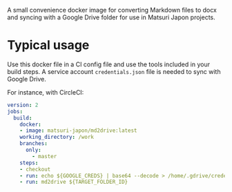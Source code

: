 A small convenience docker image for converting Markdown files to docx and syncing with a Google Drive folder for use in Matsuri Japon projects.

# Typical usage
Use this docker file in a CI config file and use the tools included in your build steps. A service account `credentials.json` file is needed to sync with Google Drive.

For instance, with CircleCI:

```yaml
version: 2
jobs:
  build:
    docker:
    - image: matsuri-japon/md2drive:latest
    working_directory: /work
    branches:
      only:
        - master
    steps:
    - checkout
    - run: echo ${GOOGLE_CREDS} | base64 --decode > /home/.gdrive/credentials.json
    - run: md2drive ${TARGET_FOLDER_ID}
```